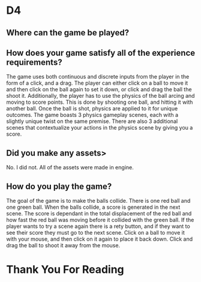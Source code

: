 # D4
## Where can the game be played?

## How does your game satisfy all of the experience requirements?
The game uses both continuous and discrete inputs from the player in the form of a click, and a drag. The player can either click on a ball to move it and then click on the ball again to set it down, or click and drag the ball the shoot it. Additionally, the player has to use the physics of the ball arcing and moving to score points. This is done by shooting one ball, and hitting it with another ball. Once the ball is shot, physics are applied to it for unique outcomes. The game boasts 3 physics gameplay scenes, each with a slightly unique twist on the same premise. There are also 3 additional scenes that contextualize your actions in the physics scene by giving you a score.

## Did you make any assets>
No. I did not. All of the assets were made in engine.

## How do you play the game?
The goal of the game is to make the balls collide. There is one red ball and one green ball. When the balls collide, a score is generated in the next scene. The score is dependant in the total displacement of the red ball and how fast the red ball was moving before it collided with the green ball. If the player wants to try a scene again there is a rety button, and if they want to see their score they must go to the next scene. Click on a ball to move it with your mouse, and then click on it again to place it back down. Click and drag the ball to shoot it away from the mouse.

# Thank You For Reading
